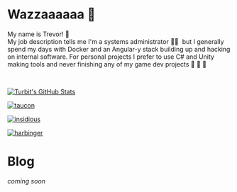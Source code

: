 # Wazzaaaaaa 🤘

My name is Trevor!&nbsp;👋 &nbsp;
<br/>
My job description tells me I'm a systems administrator&nbsp;👨‍💻&nbsp; but I generally spend my days with Docker and an Angular-y stack building up and hacking on internal software. For personal projects I prefer to use C# and Unity making tools and never finishing any of my game dev projects 🙈&nbsp;🙉&nbsp;🙊

<br/>

[![Turbit's GitHub Stats](https://github-readme-stats.vercel.app/api?username=turbits&show_icons=true&theme=onedark&count_private=true&hide_border=true)](https://github.com/turbits)

[![taucon](https://github-readme-stats.vercel.app/api/pin/?username=Baphomet-Labs&repo=taucon&theme=onedark&hide_border=true)](https://github.com/Baphomet-Labs/taucon)

[![insidious](https://github-readme-stats.vercel.app/api/pin/?username=turbits&repo=insidious&theme=onedark&hide_border=true)](https://github.com/turbits/insidious)

[![harbinger](https://github-readme-stats.vercel.app/api/pin/?username=turbits&repo=harbinger&theme=onedark&hide_border=true)](https://github.com/turbits/harbinger)

# Blog

_coming soon_

<!-- BLOG-POST-LIST:START -->
<!-- BLOG-POST-LIST:END -->
